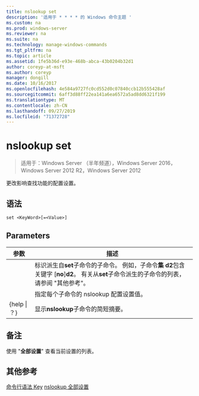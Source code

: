 ```yaml
---
title: nslookup set
description: '适用于 * * * * 的 Windows 命令主题 '
ms.custom: na
ms.prod: windows-server
ms.reviewer: na
ms.suite: na
ms.technology: manage-windows-commands
ms.tgt_pltfrm: na
ms.topic: article
ms.assetid: 1fe5b36d-e93e-468b-abca-43b0204b32d1
author: coreyp-at-msft
ms.author: coreyp
manager: dongill
ms.date: 10/16/2017
ms.openlocfilehash: 4e584a9727fc0cd552d0c07840ccb12b555428af
ms.sourcegitcommit: 6aff3d88ff22ea141a6ea6572a5ad8dd6321f199
ms.translationtype: MT
ms.contentlocale: zh-CN
ms.lasthandoff: 09/27/2019
ms.locfileid: "71372728"
---
```

# <a name="nslookup-set"></a>nslookup set

>适用于：Windows Server （半年频道），Windows Server 2016，Windows Server 2012 R2，Windows Server 2012

更改影响查找功能的配置设置。
## <a name="syntax"></a>语法
```
set <KeyWord>[=<Value>]
```
## <a name="parameters"></a>Parameters

|    参数    |                                                                                                                    描述                                                                                                                    |
|-----------------|---------------------------------------------------------------------------------------------------------------------------------------------------------------------------------------------------------------------------------------------------|
|    <KeyWord>    | 标识派生自**set**子命令的子命令。 例如，子命令**集 d2**包含关键字 [**no**]**d2**。 有关从**set**子命令派生的子命令的列表，请参阅 "其他参考"。 |
|     <Value>     |                                                                                      指定每个子命令的 nslookup 配置设置值。                                                                                      |
| {help &#124; ？} |                                                                                               显示**nslookup**子命令的简短摘要。                                                                                               |

## <a name="remarks"></a>备注
使用 "**全部设置**" 查看当前设置的列表。
## <a name="additional-references"></a>其他参考
[命令行语法 Key](command-line-syntax-key.md)
[nslookup 全部设置](nslookup-set-all.md)
